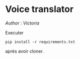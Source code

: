 # Voice translator

*Author : Victoria*

Executer 
```
pip install -r requirements.txt
```
après avoir cloner.
